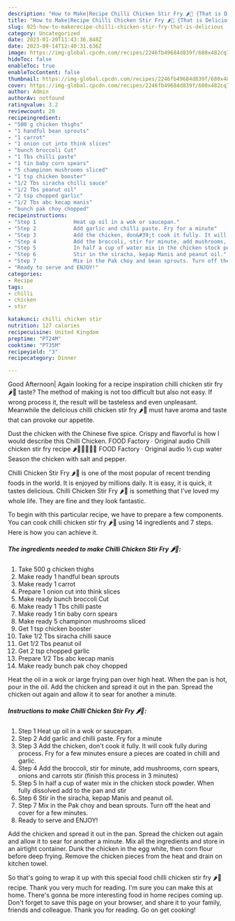 ```yaml
---
description: "How to Make|Recipe Chilli Chicken Stir Fry 🌶️🐔 {That is Delicious"
title: "How to Make|Recipe Chilli Chicken Stir Fry 🌶️🐔 {That is Delicious"
slug: 925-how-to-makerecipe-chilli-chicken-stir-fry-that-is-delicious
category: Uncategorized
date: 2023-01-20T11:43:36.848Z
date: 2023-09-14T12:40:31.636Z
image: https://img-global.cpcdn.com/recipes/2246fb49684d839f/680x482cq70/chilli-chicken-stir-fry-recipe-main-photo.jpg
hideToc: false
enableToc: true
enableTocContent: false
thumbnail: https://img-global.cpcdn.com/recipes/2246fb49684d839f/680x482cq70/chilli-chicken-stir-fry-recipe-main-photo.jpg
cover: https://img-global.cpcdn.com/recipes/2246fb49684d839f/680x482cq70/chilli-chicken-stir-fry-recipe-main-photo.jpg
author: Admin
authorAv: notfound
ratingvalue: 3.2
reviewcount: 20
recipeingredient:
- "500 g chicken thighs"
- "1 handful bean sprouts"
- "1 carrot"
- "1 onion cut into think slices"
- "bunch broccoli Cut"
- "1 Tbs chilli paste"
- "1 tin baby corn spears"
- "5 champinon mushrooms sliced"
- "1 tsp chicken booster"
- "1/2 Tbs siracha chilli sauce"
- "1/2 Tbs peanut oil"
- "2 tsp chopped garlic"
- "1/2 Tbs abc kecap manis"
- "bunch pak choy chopped"
recipeinstructions:
- "Step 1            Heat up oil in a wok or saucepan."
- "Step 2            Add garlic and chilli paste. Fry for a minute"
- "Step 3            Add the chicken, don&#39;t cook it fully. It will cook fully during process. Fry for a few minutes ensure a pieces are coated in chilli and garlic."
- "Step 4            Add the broccoli, stir for minute, add mushrooms, corn spears, onions and carrots stir (finish this process in 3 minutes)"
- "Step 5            In half a cup of water mix in the chicken stock powder. When fully dissolved add to the pan and stir"
- "Step 6            Stir in the siracha, kepap Manis and peanut oil."
- "Step 7            Mix in the Pak choy and bean sprouts. Turn off the heat and cover for a few minutes."
- "Ready to serve and ENJOY!"
categories:
- Recipe
tags:
- chilli
- chicken
- stir

katakunci: chilli chicken stir 
nutrition: 127 calories
recipecuisine: United Kingdom
preptime: "PT24M"
cooktime: "PT35M"
recipeyield: "3"
recipecategory: Dinner

---
```



Good Afternoon| Again looking for a recipe inspiration chilli chicken stir fry 🌶️🐔 taste? The method of making is not too difficult but also not easy. If wrong process it, the result will be tasteless and even unpleasant. Meanwhile the delicious chilli chicken stir fry 🌶️🐔 must have aroma and taste that can provoke our appetite.





Dust the chicken with the Chinese five spice. Crispy and flavorful is how I would describe this Chilli Chicken. FOOD Factory · Original audio Chilli chicken stir fry recipe 🌶️🐔🍗😋🤤🔥 FOOD Factory · Original audio ½ cup water Season the chicken with salt and pepper.

Chilli Chicken Stir Fry 🌶️🐔 is one of the most popular of recent trending foods in the world. It is enjoyed by millions daily. It is easy, it is quick, it tastes delicious. Chilli Chicken Stir Fry 🌶️🐔 is something that I've loved my whole life. They are fine and they look fantastic.


To begin with this particular recipe, we have to prepare a few components. You can cook chilli chicken stir fry 🌶️🐔 using 14 ingredients and 7 steps. Here is how you can achieve it.

<!--inarticleads1-->

##### The ingredients needed to make Chilli Chicken Stir Fry 🌶️🐔:

1. Take 500 g chicken thighs
1. Make ready 1 handful bean sprouts
1. Make ready 1 carrot
1. Prepare 1 onion cut into think slices
1. Make ready bunch broccoli Cut
1. Make ready 1 Tbs chilli paste
1. Make ready 1 tin baby corn spears
1. Make ready 5 champinon mushrooms sliced
1. Get 1 tsp chicken booster
1. Take 1/2 Tbs siracha chilli sauce
1. Get 1/2 Tbs peanut oil
1. Get 2 tsp chopped garlic
1. Prepare 1/2 Tbs abc kecap manis
1. Make ready bunch pak choy chopped


Heat the oil in a wok or large frying pan over high heat. When the pan is hot, pour in the oil. Add the chicken and spread it out in the pan. Spread the chicken out again and allow it to sear for another a minute. 

<!--inarticleads2-->

##### Instructions to make Chilli Chicken Stir Fry 🌶️🐔:

1. Step 1            Heat up oil in a wok or saucepan.
1. Step 2            Add garlic and chilli paste. Fry for a minute
1. Step 3            Add the chicken, don&#39;t cook it fully. It will cook fully during process. Fry for a few minutes ensure a pieces are coated in chilli and garlic.
1. Step 4            Add the broccoli, stir for minute, add mushrooms, corn spears, onions and carrots stir (finish this process in 3 minutes)
1. Step 5            In half a cup of water mix in the chicken stock powder. When fully dissolved add to the pan and stir
1. Step 6            Stir in the siracha, kepap Manis and peanut oil.
1. Step 7            Mix in the Pak choy and bean sprouts. Turn off the heat and cover for a few minutes.
1. Ready to serve and ENJOY!

Add the chicken and spread it out in the pan. Spread the chicken out again and allow it to sear for another a minute. Mix all the ingredients and store in an airtight container. Dunk the chicken in the egg white, then corn flour before deep frying. Remove the chicken pieces from the heat and drain on kitchen towel. 

So that's going to wrap it up with this special food chilli chicken stir fry 🌶️🐔 recipe. Thank you very much for reading. I'm sure you can make this at home. There's gonna be more interesting food in home recipes coming up. Don't forget to save this page on your browser, and share it to your family, friends and colleague. Thank you for reading. Go on get cooking!
